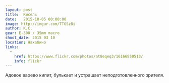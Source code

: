 ```yaml
---
layout: post
title:  Кисель
date:   2015-10-05 00:00:00
image: http://imgur.com/TTGSz8i
author: К.С.
gear: E-300 / 35mm macro
shoot_date: 2015 03 10
location: Нахабино
links:
  -
    href: https://www.flickr.com/photos/at8eqeq3/16166850513/
    info: flickr
---
```


Адовое варево кипит, булькает и устрашает неподготовленного зрителя.
